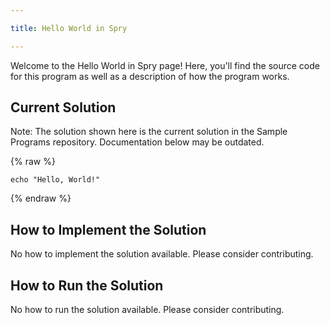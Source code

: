 ```yaml
---

title: Hello World in Spry

---
```


Welcome to the Hello World in Spry page! Here, you'll find the source code for this program as well as a description of how the program works.

## Current Solution

Note: The solution shown here is the current solution in the Sample Programs repository. Documentation below may be outdated.

{% raw %}

```Spry
echo "Hello, World!"

```

{% endraw %}

## How to Implement the Solution

No how to implement the solution available. Please consider contributing.

## How to Run the Solution

No how to run the solution available. Please consider contributing.